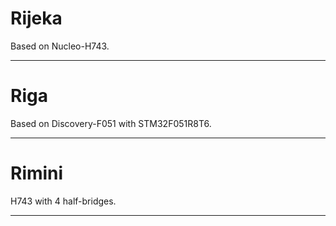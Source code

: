 # Rijeka

Based on Nucleo-H743.

***
# Riga

Based on Discovery-F051 with STM32F051R8T6.

***
# Rimini

H743 with 4 half-bridges.

***